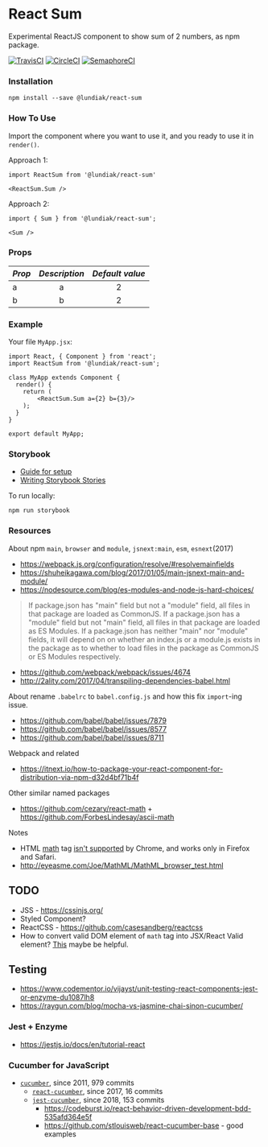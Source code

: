 # React Sum

Experimental ReactJS component to show sum of 2 numbers, as npm package.

[![TravisCI](https://travis-ci.org/alundiak/react-sum.svg?branch=master)](https://travis-ci.org/alundiak/react-sum)
[![CircleCI](https://circleci.com/gh/alundiak/react-sum.svg?style=svg)](https://circleci.com/gh/alundiak/react-sum)
[![SemaphoreCI](https://semaphoreci.com/api/v1/alundiak/react-sum/branches/master/badge.svg)](https://semaphoreci.com/alundiak/react-sum)

### Installation

`npm install --save @lundiak/react-sum`

### How To Use

Import the component where you want to use it, and you ready to use it in `render()`.

Approach 1:

`import ReactSum from '@lundiak/react-sum'`

`<ReactSum.Sum />`

Approach 2:

`import { Sum } from '@lundiak/react-sum';`

`<Sum />`

### Props

| _Prop_ |     _Description_     | _Default value_ |
| ------ | :-------------------: | :-------------: |
| a  | a |      2       |
| b  | b |      2       |

### Example

Your file `MyApp.jsx`:

```
import React, { Component } from 'react';
import ReactSum from '@lundiak/react-sum';

class MyApp extends Component {
  render() {
    return (
        <ReactSum.Sum a={2} b={3}/>
    );
  }
}

export default MyApp;
```

### Storybook

- [Guide for setup](https://storybook.js.org/docs/guides/guide-react/)
- [Writing Storybook Stories](https://storybook.js.org/docs/basics/writing-stories/)

To run locally:

```
npm run storybook
```

### Resources

About npm `main`, `browser` and `module`, `jsnext:main`, `esm`, `esnext`(2017)
- https://webpack.js.org/configuration/resolve/#resolvemainfields
- https://shuheikagawa.com/blog/2017/01/05/main-jsnext-main-and-module/
- https://nodesource.com/blog/es-modules-and-node-js-hard-choices/

>If package.json has "main" field but not a "module" field, all files in that package are loaded as CommonJS.
If a package.json has a "module" field but not "main" field, all files in that package are loaded as ES Modules.
If a package.json has neither "main" nor "module" fields, it will depend on on whether an index.js or a module.js exists in the package as to whether to load files in the package as CommonJS or ES Modules respectively.

- https://github.com/webpack/webpack/issues/4674
- http://2ality.com/2017/04/transpiling-dependencies-babel.html

About rename `.babelrc` to `babel.config.js` and how this fix `import`-ing issue.
- https://github.com/babel/babel/issues/7879
- https://github.com/babel/babel/issues/8577
- https://github.com/babel/babel/issues/8711


Webpack and related
- https://itnext.io/how-to-package-your-react-component-for-distribution-via-npm-d32d4bf71b4f

Other similar named packages
- https://github.com/cezary/react-math + https://github.com/ForbesLindesay/ascii-math

Notes
- HTML [math](https://developer.mozilla.org/en-US/docs/Web/MathML/Element/math) tag [isn't supported](https://caniuse.com/#search=mathml) by Chrome, and works only in Firefox and Safari.
- http://eyeasme.com/Joe/MathML/MathML_browser_test.html


## TODO

- JSS - https://cssinjs.org/
- Styled Component?
- ReactCSS - https://github.com/casesandberg/reactcss
- How to convert valid DOM element of `math` tag into JSX/React Valid element? [This](https://medium.com/javascript-inside/transforming-elements-in-react-8e411c0f1bba) maybe be helpful.

## Testing
  - https://www.codementor.io/vijayst/unit-testing-react-components-jest-or-enzyme-du1087lh8
  - https://raygun.com/blog/mocha-vs-jasmine-chai-sinon-cucumber/

### Jest + Enzyme
- https://jestjs.io/docs/en/tutorial-react

### Cucumber for JavaScript
- [`cucumber`](https://github.com/cucumber/cucumber-js), since 2011, 979 commits
  - [`react-cucumber`](https://github.com/pzavolinsky/react-cucumber), since 2017, 16 commits
  - [`jest-cucumber`](https://github.com/bencompton/jest-cucumber), since 2018, 153 commits
    - https://codeburst.io/react-behavior-driven-development-bdd-535afd364e5f
    - https://github.com/stlouisweb/react-cucumber-base - good examples